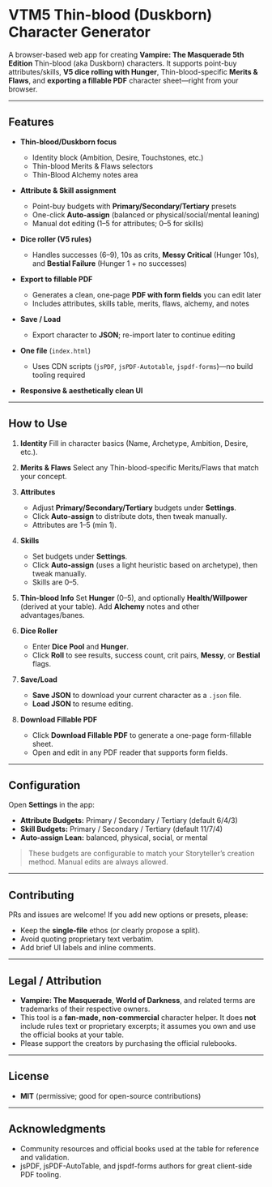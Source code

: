 # VTM5 Thin-blood (Duskborn) Character Generator

A browser-based web app for creating **Vampire: The Masquerade 5th Edition** Thin-blood (aka Duskborn) characters. It supports point-buy attributes/skills, **V5 dice rolling with Hunger**, Thin-blood-specific **Merits & Flaws**, and **exporting a fillable PDF** character sheet—right from your browser.

---

## Features

* **Thin-blood/Duskborn focus**

  * Identity block (Ambition, Desire, Touchstones, etc.)
  * Thin-blood Merits & Flaws selectors
  * Thin-Blood Alchemy notes area
* **Attribute & Skill assignment**

  * Point-buy budgets with **Primary/Secondary/Tertiary** presets
  * One-click **Auto-assign** (balanced or physical/social/mental leaning)
  * Manual dot editing (1–5 for attributes; 0–5 for skills)
* **Dice roller (V5 rules)**

  * Handles successes (6–9), 10s as crits, **Messy Critical** (Hunger 10s), and **Bestial Failure** (Hunger 1 + no successes)
* **Export to fillable PDF**

  * Generates a clean, one-page **PDF with form fields** you can edit later
  * Includes attributes, skills table, merits, flaws, alchemy, and notes
* **Save / Load**

  * Export character to **JSON**; re-import later to continue editing
* **One file** (`index.html`)

  * Uses CDN scripts (`jsPDF`, `jsPDF-Autotable`, `jspdf-forms`)—no build tooling required
* **Responsive & aesthetically clean UI**

---

## How to Use

1. **Identity**
   Fill in character basics (Name, Archetype, Ambition, Desire, etc.).

2. **Merits & Flaws**
   Select any Thin-blood-specific Merits/Flaws that match your concept.

3. **Attributes**

   * Adjust **Primary/Secondary/Tertiary** budgets under **Settings**.
   * Click **Auto-assign** to distribute dots, then tweak manually.
   * Attributes are 1–5 (min 1).

4. **Skills**

   * Set budgets under **Settings**.
   * Click **Auto-assign** (uses a light heuristic based on archetype), then tweak manually.
   * Skills are 0–5.

5. **Thin-blood Info**
   Set **Hunger** (0–5), and optionally **Health/Willpower** (derived at your table). Add **Alchemy** notes and other advantages/banes.

6. **Dice Roller**

   * Enter **Dice Pool** and **Hunger**.
   * Click **Roll** to see results, success count, crit pairs, **Messy**, or **Bestial** flags.

7. **Save/Load**

   * **Save JSON** to download your current character as a `.json` file.
   * **Load JSON** to resume editing.

8. **Download Fillable PDF**

   * Click **Download Fillable PDF** to generate a one-page form-fillable sheet.
   * Open and edit in any PDF reader that supports form fields.

---

## Configuration

Open **Settings** in the app:

* **Attribute Budgets:** Primary / Secondary / Tertiary (default 6/4/3)
* **Skill Budgets:** Primary / Secondary / Tertiary (default 11/7/4)
* **Auto-assign Lean:** balanced, physical, social, or mental

> These budgets are configurable to match your Storyteller’s creation method. Manual edits are always allowed.

---

## Contributing

PRs and issues are welcome! If you add new options or presets, please:

* Keep the **single-file** ethos (or clearly propose a split).
* Avoid quoting proprietary text verbatim.
* Add brief UI labels and inline comments.

---

## Legal / Attribution

* **Vampire: The Masquerade**, **World of Darkness**, and related terms are trademarks of their respective owners.
* This tool is a **fan-made, non-commercial** character helper. It does **not** include rules text or proprietary excerpts; it assumes you own and use the official books at your table.
* Please support the creators by purchasing the official rulebooks.

---

## License

* **MIT** (permissive; good for open-source contributions)
---

## Acknowledgments

* Community resources and official books used at the table for reference and validation.
* jsPDF, jsPDF-AutoTable, and jspdf-forms authors for great client-side PDF tooling.



